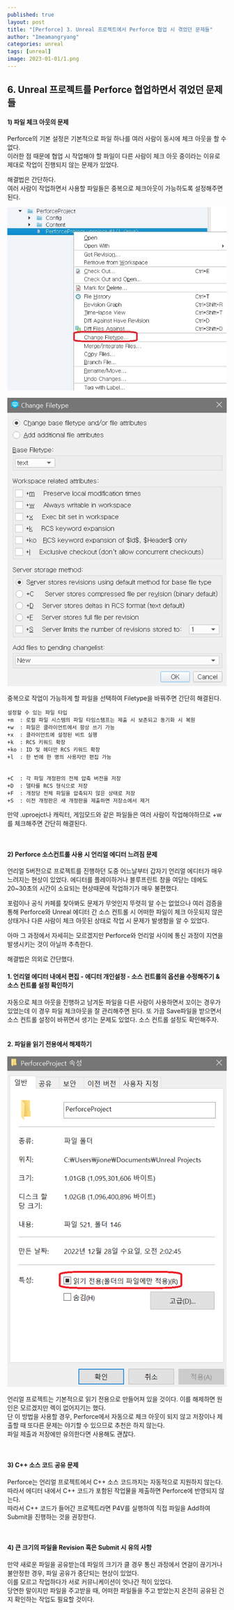 ```yaml
---
published: true
layout: post
title: "[Perforce] 3. Unreal 프로젝트에서 Perforce 협업 시 겪었던 문제들"
author: "Imeamangryang"
categories: unreal
tags: [unreal]
image: 2023-01-01/1.png
--- 
```


## 6. Unreal 프로젝트를 Perforce 협업하면서 겪었던 문제들

#### 1) 파일 체크 아웃의 문제
Perforce의 기본 설정은 기본적으로 파일 하나를 여러 사람이 동시에 체크 아웃을 할 수 없다.  
이러한 점 때문에 협업 시 작업해야 할 파일이 다른 사람이 체크 아웃 중이라는 이유로 제대로 작업이 진행되지 않는 문제가 있었다.  

해결법은 간단하다.  
여러 사람이 작업하면서 사용할 파일들은 중복으로 체크아웃이 가능하도록 설정해주면 된다.  

![](/assets/img/2023-01-01/2.PNG)

![](/assets/img/2023-01-01/3.PNG)

중복으로 작업이 가능하게 할 파일을 선택하여 Filetype을 바꿔주면 간단히 해결된다.

```
설정할 수 있는 파일 타입
+m  : 로컬 파일 시스템의 파일 타임스탬프는 제출 시 보존되고 동기화 시 복원
+w  : 파일은 클라이언트에서 항상 쓰기 가능
+x  : 클라이언트에 설정된 비트 실행
+k  : RCS 키워드 확장
+ko : ID 및 헤더만 RCS 키워드 확장
+l  : 한 번에 한 명의 사용자만 편집 가능


+C  : 각 파일 개정판의 전체 압축 버전을 저장
+D  : 델타를 RCS 형식으로 저장
+F  : 개정당 전체 파일을 압축되지 않은 상태로 저장
+S  : 이전 개정판은 새 개정판을 제출하면 저장소에서 제거
```

만약 .uproejct나 캐릭터, 게임모드와 같은 파일들은 여러 사람이 작업해야하므로 +w를 체크해주면 간단히 해결된다.

<br/>

#### 2) Perforce 소스컨트롤 사용 시 언리얼 에디터 느려짐 문제
언리얼 5버전으로 프로젝트를 진행하던 도중 어느날부터 갑자기 언리얼 에디터가 매우 느려지는 현상이 있었다. 에디터를 플레이하거나 블루프린트 창을 여닫는 데에도 20~30초의 시간이 소요되는 현상때문에 작업하기가 매우 불편했다.  

포럼이나 공식 카페를 찾아봐도 문제가 무엇인지 뚜렷히 알 수는 없었으나 여러 검증을 통해 Perforce와 Unreal 에디터 간 소스 컨트롤 시 어떠한 파일이 체크 아웃되지 않은 상태거나 다른 사람이 체크 아웃된 상태로 작업 시 문제가 발생함을 알 수 있었다.  

아마 그 과정에서 자세히는 모르겠지만 Perforce와 언리얼 사이에 통신 과정이 지연을 발생시키는 것이 아닐까 추측한다.  

해결법은 의외로 간단했다.
#### 1. 언리얼 에디터 내에서 편집 - 에디터 개인설정 - 소스 컨트롤의 옵션을 수정해주기 & 소스 컨트롤 설정 확인하기
자동으로 체크 아웃을 진행하고 남겨둔 파일을 다른 사람이 사용하면서 꼬이는 경우가 있었는데 이 경우 파일 체크아웃을 잘 관리해주면 된다. 또 가끔 Save파일을 받으면서 소스 컨트롤 설정이 바뀌면서 생기는 문제도 있었다. 소스 컨트롤 설정도 확인해주자.  
<br/>

#### 2. 파일을 읽기 전용에서 해제하기

![](/assets/img/2023-01-01/4.PNG)

언리얼 프로젝트는 기본적으로 읽기 전용으로 만들어져 있을 것이다. 이를 해제하면 원인은 모르겠지만 렉이 없어지기는 했다.  
단 이 방법을 사용할 경우, Perforce에서 자동으로 체크 아웃이 되지 않고 저장이나 제출할 때 또다른 문제는 야기할 수 있으므로 추천은 하지 않는다.  
파일 제출과 저장에만 유의한다면 사용해도 괜찮다.

<br/>

#### 3) C++ 소스 코드 공유 문제
Perforce는 언리얼 프로젝트에서 C++ 소스 코드까지는 자동적으로 지원하지 않는다. 따라서 에디터 내에서 C++ 코드가 포함된 작업물을 제출하면 Perforce에 반영되지 않는다.  
따라서 C++ 코드가 들어간 프로젝트라면 P4V를 실행하여 직접 파일을 Add하여 Submit을 진행하는 것을 권장한다.  

<br/>

#### 4) 큰 크기의 파일을 Revision 혹은 Submit 시 유의 사항
만약 새로운 파일을 공유받는데 파일의 크기가 클 경우 통신 과정에서 연걸이 끊기거나 불안정한 경우, 파일 공유가 중단되는 현상이 있었다.  
이를 모르고 작업하다가 서로 커뮤니케이션이 엇나간 적이 있었다.  
당연한 말이지만 파일을 주고받을 때, 어떠한 파일들을 주고 받았는지 온전히 공유된 건지 확인하는 작업도 필요할 것이다. 


